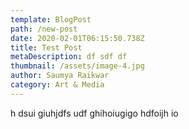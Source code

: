 ```yaml
---
template: BlogPost
path: /new-post
date: 2020-02-01T06:15:50.738Z
title: Test Post
metaDescription: df sdf df
thumbnail: /assets/image-4.jpg
author: Saumya Raikwar
category: Art & Media
---
```

h dsui giuhjdfs udf ghihoiugigo hdfoijh io
